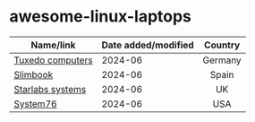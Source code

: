 # awesome-linux-laptops



| Name/link                                                    | Date added/modified | Country |
|--------------------------------------------------------------|---------------------|:-------:|
| [Tuxedo computers](https://www.tuxedocomputers.com/)         | 2024-06             | Germany
| [Slimbook](https://slimbook.com/en/)                         | 2024-06             | Spain
| [Starlabs systems](https://starlabs.systems/)                | 2024-06             | UK
| [System76](https://system76.com/)                            | 2024-06             | USA





